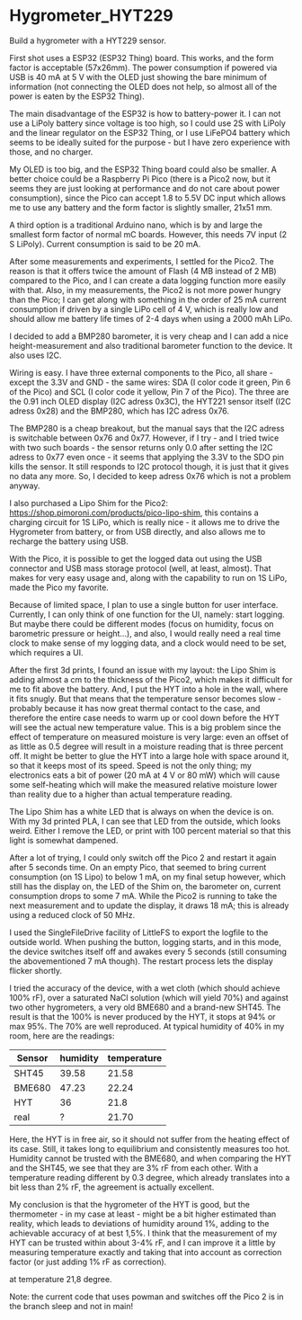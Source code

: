 # Hygrometer_HYT229
Build a hygrometer with a HYT229 sensor.

First shot uses a ESP32 (ESP32 Thing) board. This works, and the form factor is acceptable (57x26mm).
The power consumption if powered via USB is 40 mA at 5 V with the OLED just showing the bare
minimum of information (not connecting the OLED does not help, so almost all of the power is eaten by
the ESP32 Thing). 

The main disadvantage of the ESP32 is how to battery-power it. I can not use a LiPoly battery
since voltage is too high, so I could use 2S with LiPoly and the linear regulator on the ESP32 Thing,
or I use LiFePO4 battery which seems to be ideally suited for the purpose - but I have zero experience
with those, and no charger.

My OLED is too big, and the ESP32 Thing board could also be smaller. A better choice could be a 
Raspberry Pi Pico (there is a Pico2 now, but it seems they are just looking at performance and do not
care about power consumption), since the Pico can accept 1.8 to 5.5V DC input which allows me to use
any battery and the form factor is slightly smaller, 21x51 mm.

A third option is a traditional Arduino nano, which is by and large the smallest form factor of normal
mC boards. However, this needs 7V input (2 S LiPoly). Current consumption is said to be 20 mA.

After some measurements and experiments, I settled for the Pico2. The reason is that it offers twice the
amount of Flash (4 MB instead of 2 MB) compared to the Pico, and I can create a data logging function more easily with that.
Also, in my measurements, the Pico2 is not more power hungry than the Pico; I can get along with something
in the order of 25 mA current consumption if driven by a single LiPo cell of 4 V, which is really low and
should allow me battery life times of 2-4 days when using a 2000 mAh LiPo.  

I decided to add a BMP280 barometer, it is very cheap and I can add a nice height-measurement and also
traditional barometer function to the device. It also uses I2C.

Wiring is easy. I have three external components to the Pico, all share - except the 3.3V and GND - the same
wires: SDA (I color code it green, Pin 6 of the Pico) and SCL (I color code it yellow, Pin 7 of the Pico).
The three are the 0.91 inch OLED display (I2C adress 0x3C), the HYT221 sensor itself (I2C adress 0x28) and
the BMP280, which has I2C adress 0x76. 

The BMP280 is a cheap breakout, but the manual says that the I2C adress is switchable between 0x76 and 0x77.
However, if I try - and I tried twice with two such boards - the sensor returns only 0.0 after setting the
I2C adress to 0x77 even once - it seems that applying the 3.3V to the SDO pin kills the sensor. It still
responds to I2C protocol though, it is just that it gives no data any more. So, I decided to keep adress 0x76
which is not a problem anyway.

I also purchased a Lipo Shim for the Pico2: https://shop.pimoroni.com/products/pico-lipo-shim, this contains
a charging circuit for 1S LiPo, which is really nice - it allows me to drive the Hygrometer from battery,
or from USB directly, and also allows me to recharge the battery using USB.

With the Pico, it is possible to get the logged data out using the USB connector and USB mass storage protocol
(well, at least, almost). That makes for very easy usage and, along with the capability to run on 1S LiPo, made
the Pico my favorite.

Because of limited space, I plan to use a single button for user interface. Currently, I can only think of one
function for the UI, namely: start logging. But maybe there could be different modes (focus on humidity, focus
on barometric pressure or height...), and also, I would really need a real time clock to make sense of my
logging data, and a clock would need to be set, which requires a UI.

After the first 3d prints, I found an issue with my layout: the Lipo Shim is adding almost a cm to the thickness
of the Pico2, which makes it difficult for me to fit above the battery. And, I put the HYT into a hole in the
wall, where it fits snugly. But that means that the temperature sensor becomes slow - probably because it has
now great thermal contact to the case, and therefore the entire case needs to warm up or cool down before the HYT
will see the actual new temperature value. This is a big problem since the effect of temperature on measured
moisture is very large: even an offset of as little as 0.5 degree will result in a moisture reading that is
three percent off. It might be better to glue the HYT into a large hole with space around it, so that it keeps 
most of its speed. Speed is not the only thing; my electronics eats a bit of power (20 mA at 4 V or 80 mW) which
will cause some self-heating which will make the measured relative moisture lower than reality due to a higher than
actual temperature reading.

The Lipo Shim has a white LED that is always on when the device is on. With my 3d printed PLA, I can see that LED
from the outside, which looks weird. Either I remove the LED, or print with 100 percent material so that this light
is somewhat dampened.

After a lot of trying, I could only switch off the Pico 2 and restart it again after 5 seconds time. On an empty
Pico, that seemed to bring current consumption (on 1S Lipo) to below 1 mA, on my final setup however, which still
has the display on, the LED of the Shim on, the barometer on, current consumption drops to some 7 mA. While the
Pico2 is running to take the next measurement and to update the display, it draws 18 mA; this is already using
a reduced clock of 50 MHz.

I used the SingleFileDrive facility of LittleFS to export the logfile to the outside world. When pushing the button,
logging starts, and in this mode, the device switches itself off and awakes every 5 seconds (still consuming the
abovementioned 7 mA though). The restart process lets the display flicker shortly.

I tried the accuracy of the device, with a wet cloth (which should achieve 100% rF), over a saturated NaCl solution
(which will yield 70%) and against two other hygrometers, a very old BME680 and a brand-new SHT45. The result is that
the 100% is never produced by the HYT, it stops at 94% or max 95%. The 70% are well reproduced. At typical humidity
of 40% in my room, here are the readings:

| Sensor | humidity | temperature | 
| -------|----------| ------------|
|SHT45   | 39.58    | 21.58       |
| BME680 |  47.23   | 22.24       |
| HYT    |  36      | 21.8        |
| real   |  ?       | 21.70       |

Here, the HYT is in free air, so it should not suffer from the heating effect of its case. Still, it takes long
to equilibrium and consistently measures too hot. 
Humidity cannot be trusted with the BME680, and when comparing the HYT and the SHT45, we see that they are 3% rF
from each other. With a temperature reading different by 0.3 degree, which already translates into a bit less than
2% rF, the agreement is actually excellent.

My conclusion is that the hygrometer of the HYT is good, but the thermometer - in my case at least - might be a bit
higher estimated than reality, which leads to deviations of humidity around 1%, adding to the achievable accuracy of at best 1,5%.
I think that the measurement of my HYT can be trusted within about 3-4% rF, and I can improve it a little by measuring 
temperature exactly and taking that into account as correction factor (or just adding 1% rF as correction).

 
at temperature 21,8 degree. 

Note: the current code that uses powman and switches off the Pico 2 is in the branch sleep and not in main!

